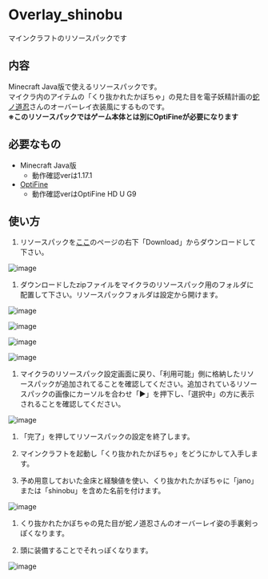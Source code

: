 # Overlay_shinobu

マインクラフトのリソースパックです

## 内容

Minecraft Java版で使えるリソースパックです。  
マイクラ内のアイテムの「くり抜かれたかぼちゃ」の見た目を電子妖精計画の[蛇ノ道忍](https://twitter.com/janomichi4nobu)さんのオーバーレイ衣装風にするものです。  
**※このリソースパックではゲーム本体とは別にOptiFineが必要になります**

## 必要なもの

- Minecraft Java版
  - 動作確認verは1.17.1
- [OptiFine](https://optifine.net/downloads)
  - 動作確認verはOptiFine HD U G9

## 使い方

1. リソースパックを[ここ](https://github.com/PocVtb/Overlay_shinobu/blob/main/Overlay_shinobu.zip)のページの右下「Download」からダウンロードして下さい。

![image](https://user-images.githubusercontent.com/48405660/136390042-d03a304a-d87a-40b1-a3cd-5c50b14e13c1.png)

1. ダウンロードしたzipファイルをマイクラのリソースパック用のフォルダに配置して下さい。リソースパックフォルダは設定から開けます。

![image](https://user-images.githubusercontent.com/48405660/136392773-80b2935a-6fb8-4fe0-942d-6cb9e7d45a78.png)  

![image](https://user-images.githubusercontent.com/48405660/136393164-c6b2b6fc-dd29-44e7-a736-a4f7da8b7ccd.png)  

![image](https://user-images.githubusercontent.com/48405660/136393584-e7d2d1c1-5f92-4ed9-ae04-c228b354bbb8.png)  

![image](https://user-images.githubusercontent.com/48405660/136394126-fb0cf0b4-d228-4e74-aa88-00eb4b6121fc.png)  

1. マイクラのリソースパック設定画面に戻り、「利用可能」側に格納したリソースパックが追加されてることを確認してください。追加されているリソースパックの画像にカーソルを合わせ「▶」を押下し、「選択中」の方に表示されることを確認してください。

![image](https://user-images.githubusercontent.com/48405660/136396924-18b36af6-a09f-4857-8646-1a13045c5209.png)

1. 「完了」を押してリソースパックの設定を終了します。

1. マインクラフトを起動し「くり抜かれたかぼちゃ」をどうにかして入手します。

1. 予め用意しておいた金床と経験値を使い、くり抜かれたかぼちゃに「jano」または「shinobu」を含めた名前を付けます。

![image](https://user-images.githubusercontent.com/48405660/136401566-1700a634-a4e6-46ba-8765-dfbf835e7174.png)

1. くり抜かれたかぼちゃの見た目が蛇ノ道忍さんのオーバーレイ姿の手裏剣っぽくなります。

1. 頭に装備することでそれっぽくなります。

![image](https://user-images.githubusercontent.com/48405660/136405372-dfa56d89-a97e-45cd-8d1d-f71e92408b2c.png)

